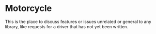# Motorcycle

This is the place to discuss features or issues unrelated or general to any library, 
like requests for a driver that has not yet been written.
